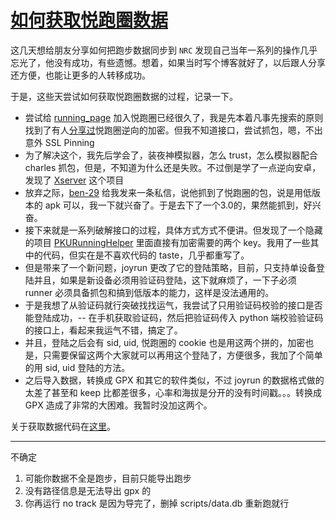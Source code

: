 # [如何获取悦跑圈数据](https://github.com/yihong0618/gitblog/issues/197)

这几天想给朋友分享如何把跑步数据同步到 `NRC` 发现自己当年一系列的操作几乎忘光了，他没有成功，有些遗憾。想着，如果当时写个博客就好了，以后跟人分享还方便，也能让更多的人转移成功。

于是，这些天尝试如何获取悦跑圈数据的过程，记录一下。

- 尝试给 [running_page](https://github.com/yihong0618/running_page) 加入悦跑圈已经很久了，我是先本着凡事先搜索的原则找到了有人[分享过](https://github.com/sumous/anti_sign)悦跑圈逆向的加密。但我不知道接口，尝试抓包，嗯，不出意外 SSL Pinning
- 为了解决这个，我先后学会了，装夜神模拟器，怎么 trust，怎么模拟器配合 charles 抓包，但是，不知道为什么还是失败。不过倒是学了一点逆向安卓，发现了 [Xserver](https://github.com/monkeylord/XServer) 这个项目
- 放弃之际，[ben-29](https://github.com/ben-29) 给我发来一条私信，说他抓到了悦跑圈的包，说是用低版本的 apk 可以，我一下就兴奋了。于是去下了一个3.0的，果然能抓到，好兴奋。
- 接下来就是一系列破解接口的过程，具体方式方式不便讲。但发现了一个隐藏的项目 [PKURunningHelper](https://github.com/fieryd/PKURunningHelper) 里面直接有加密需要的两个 key。我用了一些其中的代码，但实在是不喜欢代码的 taste，几乎都重写了。
- 但是带来了一个新问题，joyrun 更改了它的登陆策略，目前，只支持单设备登陆并且，如果是新设备必须用验证码登陆，这下就麻烦了，一下子必须 runner 必须具备抓包和搞到低版本的能力，这样是没法通用的。
- 于是我想了从验证码就行突破找找运气，我尝试了只用验证码校验的接口是否能登陆成功，-- 在手机获取验证码，然后把验证码传入 python 端校验验证码的接口上，看起来我运气不错，搞定了。
- 并且，登陆之后会有 sid, uid, 悦跑圈的 cookie 也是用这两个拼的，加密也是，只需要保留这两个大家就可以再用这个登陆了，方便很多，我加了个简单的用 sid, uid 登陆的方法。
- 之后导入数据，转换成 GPX 和其它的软件类似，不过 joyrun 的数据格式做的太差了甚至和 keep 比都差很多，心率和海拔是分开的没有时间戳。。。转换成 GPX 造成了非常的大困难。我暂时没加这两个。

关于获取数据代码在[这里](https://github.com/yihong0618/running_page/blob/master/scripts/joyrun_sync.py)。

---

不确定
1. 可能你数据不全是跑步，目前只能导出跑步
2. 没有路径信息是无法导出 gpx 的
3. 你再运行 no track 是因为导完了，删掉 scripts/data.db 重新跑就行
